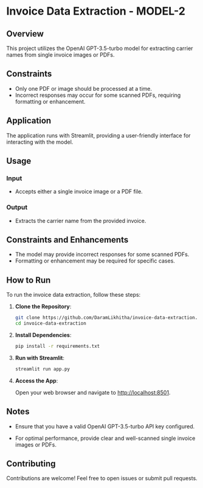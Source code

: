 # Invoice Data Extraction - MODEL-2

## Overview

This project utilizes the OpenAI GPT-3.5-turbo model for extracting carrier names from single invoice images or PDFs.

## Constraints

- Only one PDF or image should be processed at a time.
- Incorrect responses may occur for some scanned PDFs, requiring formatting or enhancement.

## Application

The application runs with Streamlit, providing a user-friendly interface for interacting with the model.

## Usage

### Input

- Accepts either a single invoice image or a PDF file.

### Output

- Extracts the carrier name from the provided invoice.

## Constraints and Enhancements

- The model may provide incorrect responses for some scanned PDFs.
- Formatting or enhancement may be required for specific cases.

## How to Run
To run the invoice data extraction, follow these steps:

1. **Clone the Repository**:

    ```bash
    git clone https://github.com/DaramLikhitha/invoice-data-extraction.git
    cd invoice-data-extraction
    ```

2. **Install Dependencies**:

    ```bash
    pip install -r requirements.txt
    ```

3. **Run with Streamlit**:

    ```bash
    streamlit run app.py
    ```

4. **Access the App**:

   Open your web browser and navigate to [http://localhost:8501](http://localhost:8501).

## Notes

- Ensure that you have a valid OpenAI GPT-3.5-turbo API key configured.

- For optimal performance, provide clear and well-scanned single invoice images or PDFs.

## Contributing

Contributions are welcome! Feel free to open issues or submit pull requests.


